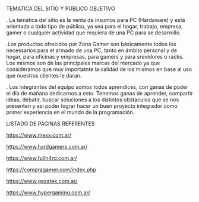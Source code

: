 TEMATICA DEL SITIO Y PUBLICO OBJETIVO

. La temática del sitio es la venta de insumos para PC (Hardaware) y está orientada a todo tipo de público,
ya sea para el hogar, trabajo, empresa, gamer o cualquier actividad que requiera de una PC para se desarrollo.

.Los productos ofrecidos por Zona Gamer son básicamente todos los necessarios para el armado de una PC, tanto
en ámbito personal y de hogar, para oficinas y empresas, para gamers y para srevidores o racks. Los mismos
son de las principales marcas del mercado ya que consideramos que muy importatnte la calidad de los mismos en
base al uso que nuestros clientes le daran.

. Los integrantes del equipo somos todos aprendices, con ganas de poder el día de mañana dedicarnos a esto.
Tenemos ganas de aprender, compartir ideas, debatir, buscar soluciones a los distintos obstaculos que se nos presenten
y asi poder lograr hacer un buen proyecto integrador como primer experiencia en el mundo de la programación.

LISTADO DE PAGINAS REFERENTES

https://www.mexx.com.ar/

https://www.hardgamers.com.ar/

https://www.fullh4rd.com.ar/

https://compragamer.com/index.php

https://www.gezatek.com.ar/

https://www.hypergaming.com.ar/
